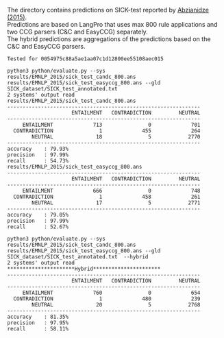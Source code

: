 The directory contains predictions on SICK-test reported by [Abzianidze (2015)](https://www.aclweb.org/anthology/D15-1296/).  
Predictions are based on LangPro that uses max 800 rule applications and two CCG parsers (C&C and EasyCCG) separately.  
The hybrid predictions are aggregations of the predictions based on the C&C and EasyCCG parsers.

`Tested for 0054975c88a5ae1aa07c1d12800ee55108aec015`
```
python3 python/evaluate.py --sys results/EMNLP_2015/sick_test_candc_800.ans  results/EMNLP_2015/sick_test_easyccg_800.ans --gld SICK_dataset/SICK_test_annotated.txt 
2 systems' output read
results/EMNLP_2015/sick_test_candc_800.ans
---------------------------------------------------------------
                     ENTAILMENT   CONTRADICTION         NEUTRAL
---------------------------------------------------------------
     ENTAILMENT             713               0             701 
  CONTRADICTION               1             455             264 
        NEUTRAL              18               5            2770 
---------------------------------------------------------------
accuracy    : 79.93%
precision   : 97.99%
recall      : 54.73%
results/EMNLP_2015/sick_test_easyccg_800.ans
---------------------------------------------------------------
                     ENTAILMENT   CONTRADICTION         NEUTRAL
---------------------------------------------------------------
     ENTAILMENT             666               0             748 
  CONTRADICTION               1             458             261 
        NEUTRAL              17               5            2771 
---------------------------------------------------------------
accuracy    : 79.05%
precision   : 97.99%
recall      : 52.67%

python3 python/evaluate.py --sys results/EMNLP_2015/sick_test_candc_800.ans  results/EMNLP_2015/sick_test_easyccg_800.ans --gld SICK_dataset/SICK_test_annotated.txt  --hybrid
2 systems' output read
**********************Hybrid**********************
---------------------------------------------------------------
                     ENTAILMENT   CONTRADICTION         NEUTRAL
---------------------------------------------------------------
     ENTAILMENT             760               0             654 
  CONTRADICTION               1             480             239 
        NEUTRAL              20               5            2768 
---------------------------------------------------------------
accuracy    : 81.35%
precision   : 97.95%
recall      : 58.11%
```
